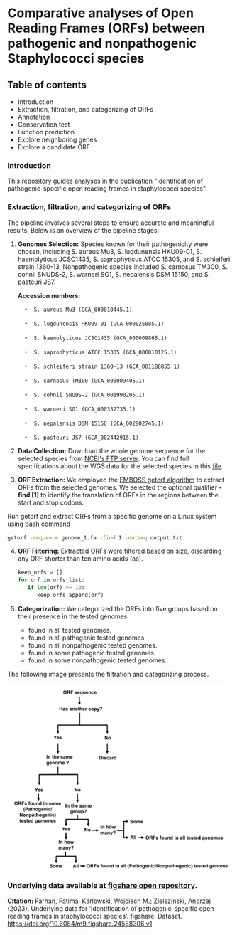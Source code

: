 # Comparative analyses of Open Reading Frames (ORFs) between pathogenic and nonpathogenic Staphylococci species

## Table of contents
* Introduction
* Extraction, filtration, and categorizing of ORFs 
* Annotation
* Conservation test
* Function prediction
* Explore neighboring genes 
* Explore a candidate ORF

### Introduction

This repository guides analyses in the publication "Identification of pathogenic-specific open reading frames in staphylococci species".

### Extraction, filtration, and categorizing of ORFs
The pipeline involves several steps to ensure accurate and meaningful results. Below is an overview of the pipeline stages:

1. **Genomes Selection:**
   Species known for their pathogenicity were chosen, including S. aureus Mu3, S. lugdunensis HKU09-01, S. haemolyticus JCSC1435, S. saprophyticus ATCC 15305, and S. schleiferi strain 1360-13. Nonpathogenic species included S. carnosus TM300, S. cohnii SNUDS-2, S. warneri SG1, S. nepalensis DSM 15150, and S. pasteuri JS7.

   **Accession numbers:**
   
         •	S. aureus Mu3 (GCA_000010445.1)
   
         •	S. lugdunensis HKU09-01 (GCA_000025085.1)
   
         •	S. haemolyticus JCSC1435 (GCA_000009865.1)
   
         •	S. saprophyticus ATCC 15305 (GCA_000010125.1)
   
         •	S. schleiferi strain 1360-13 (GCA_001188855.1)
   
         •	S. carnosus TM300 (GCA_000009405.1)
   
         •	S. cohnii SNUDS-2 (GCA_001990205.1)
   
         •	S. warneri SG1 (GCA_000332735.1)
   
         •	S. nepalensis DSM 15150 (GCA_002902745.1)
   
         •	S. pasteuri JS7 (GCA_002442915.1)

2. **Data Collection:**
   Download the whole genome sequence for the selected species from [NCBI's FTP server](https://ftp.ncbi.nlm.nih.gov). You can find full specifications about the WGS data for the selected species in this [file](https://docs.google.com/spreadsheets/d/1wd9hzx6mVgmB8F8CK_Etvh1MnovFnqct/edit?usp=sharing&ouid=103975173682819978105&rtpof=true&sd=true).

3. **ORF Extraction:**
   We employed the [EMBOSS getorf algorithm](https://www.bioinformatics.nl/cgi-bin/emboss/getorf) to extract ORFs from the selected genomes. We selected the optional qualifier **-find [1]** to identify the translation of ORFs in the regions between the start and stop codons.

Run getorf and extract ORFs from a specific genome on a Linux system using bash command

   ```bash
   getorf -sequence genome_1.fa -find 1 -outseq output.txt
   ```

4. **ORF Filtering:**
   Extracted ORFs were filtered based on size, discarding any ORF shorter than ten amino acids (aa). 

   ```python
   keep_orfs = []
   for orf in orfs_list:
      if len(orf) >= 10:
         keep_orfs.append(orf)
   ```
         
5. **Categorization:**
   We categorized the ORFs  into five groups based on their presence in the tested genomes: 
   * found in all tested genomes.
   * found in all pathogenic tested genomes.
   * found in all nonpathogenic tested genomes.
   * found in some pathogenic tested genomes.
   * found in some nonpathogenic tested genomes.

The following image presents the filtration and categorizing process.

![figure_1.jpg](https://github.com/Fatomk11295/ORFs_comparative_analysis/blob/main/images/figure_1.jpg)


### Underlying data available at [figshare open repository](https://figshare.com/articles/dataset/Underlying_data_for_Identification_of_pathogenic-specific_open_reading_frames_in_staphylococci_species_/24588306).

**Citation:** Farhan, Fatima; Karlowski, Wojciech M.; Zielezinski, Andrzej (2023). Underlying data for ‘Identification of pathogenic-specific open reading frames in staphylococci species’. figshare. Dataset. https://doi.org/10.6084/m9.figshare.24588306.v1
